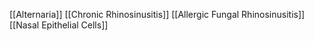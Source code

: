 [[Alternaria]]
[[Chronic Rhinosinusitis]]
[[Allergic Fungal Rhinosinusitis]]
[[Nasal Epithelial Cells]]
